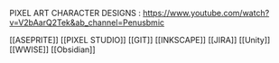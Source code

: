 PIXEL ART CHARACTER DESIGNS : https://www.youtube.com/watch?v=V2bAarQ2Tek&ab_channel=Penusbmic

[[ASEPRITE]]
[[PIXEL STUDIO]]
[[GIT]]
[[INKSCAPE]]
[[JIRA]]
[[Unity]]
[[WWISE]]
[[Obsidian]]